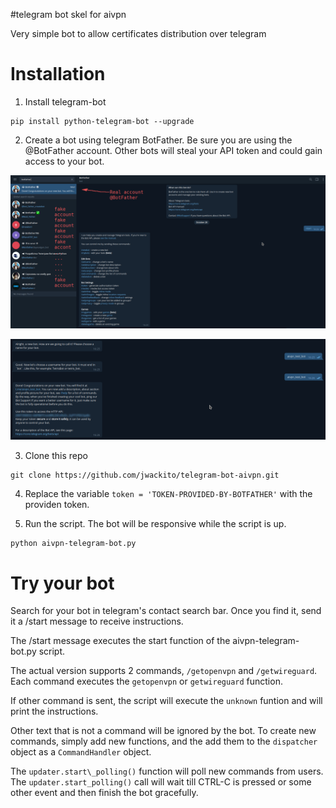 #telegram bot skel for aivpn

Very simple bot to allow certificates distribution over telegram

# Installation 

1. Install telegram-bot

```
pip install python-telegram-bot --upgrade
```

2. Create a bot using telegram BotFather. Be sure you are using the @BotFather account. Other bots will steal your API token and could gain access to your bot.

![@BotFather welcoming you](1.png)

![@BotFather will give you a token. Take care of your token. Anyone with your token will control your bot.](2.png)

3. Clone this repo
```
git clone https://github.com/jwackito/telegram-bot-aivpn.git
```

4. Replace the variable `token = 'TOKEN-PROVIDED-BY-BOTFATHER'` with the providen token.

5. Run the script. The bot will be responsive while the script is up.
```
python aivpn-telegram-bot.py
```

# Try your bot
Search for your bot in telegram's contact search bar. Once you find it, send it a /start message to receive instructions.

The /start message executes the start function of the aivpn-telegram-bot.py script.

The actual version supports 2 commands, `/getopenvpn` and `/getwireguard`. Each command executes the `getopenvpn` or `getwireguard` function.

If other command is sent, the script will execute the `unknown` funtion and will print the instructions.

Other text that is not a command will be ignored by the bot. To create new commands, simply add new functions, and the add them to the `dispatcher` object as a `CommandHandler` object.

The `updater.start\_polling()` function will poll new commands from users. The `updater.start_polling()` call will wait till CTRL-C is pressed or some other event and then finish the bot gracefully.
